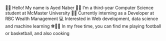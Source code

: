 🙋‍♂️ Hello! My name is Ayed Naber
👨‍🎓 I’m a third-year Computer Science student at McMaster University
👨‍💻 Currently interning as a Developer at RBC Wealth Management
💻 Interested in Web development, data science and machine learning
⚽️🏀🥘 In my free time, you can find me playing football or basketball, and also cooking
